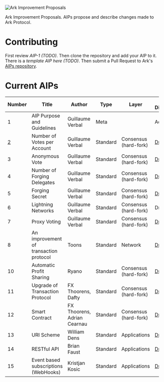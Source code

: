 ![Ark Improvement Proposals](https://i.imgur.com/gqKcGt6.png)

Ark Improvement Proposals. AIPs propose and describe changes made to Ark Protocol.

# Contributing
First review *AIP-1 (TODO)*. Then clone the repository and add your AIP to it. There is a *template AIP here (TODO)*. Then submit a Pull Request to Ark's [AIPs repository](https://github.com/ArkEcosystem/AIPs).

# Current AIPs
| Number        | Title        | Author | Type  | Layer        | Status / Discussion |
| ------------- | ------------ | ------ | ----- | ------------ | ------------------- |
| 1 | AIP Purpose and Guidelines | Guillaume Verbal | Meta | | Active |
| [2](AIPS/aip-2.md) | Number of Votes per Account | Guillaume Verbal | Standard | Consensus (hard-fork) | [Draft](https://github.com/ArkEcosystem/AIPs/issues/1) |
| 3 | Anonymous Vote | Guillaume Verbal | Standard | Consensus (hard-fork) | [Draft](https://github.com/ArkEcosystem/AIPs/issues/5) |
| 4 | Number of Forging Delegates | Guillaume Verbal | Standard | Consensus (hard-fork) | [Draft](https://github.com/ArkEcosystem/AIPs/issues/3) |
| 5 | Forging Secret | Guillaume Verbal | Standard | Consensus (hard-fork) | [Draft](https://github.com/ArkEcosystem/AIPs/issues/6) |
| 6 | Lightning Networks | Guillaume Verbal | Standard | Consensus (hard-fork) | Draft |
| 7 | Proxy Voting | Guillaume Verbal | Standard | Consensus (hard-fork) | [Draft](https://github.com/ArkEcosystem/AIPs/issues/2) |
| 8 | An improvement of transaction protocol | Toons | Standard | Network | [Draft](https://github.com/ArkEcosystem/AIPs/issues/7) |
| 10 | Automatic Profit Sharing | Ryano | Standard | Consensus (hard-fork) | [Draft](https://github.com/ArkEcosystem/AIPs/blob/master/AIPS/aip-10.md) |
| 11 | Upgrade of Transaction Protocol | FX Thoorens, Dafty | Standard | Consensus (hard-fork) | [Draft](https://github.com/ArkEcosystem/AIPs/blob/master/AIPS/aip-11.md) |
| 12 | Smart Contract | FX Thoorens, Adrian Cearnau | Standard | Consensus (hard-fork) | [Draft](https://github.com/ArkEcosystem/AIPs/blob/master/AIPS/aip-12.md) |
| 13 | URI Scheme | William Dens | Standard  | Applications | [Draft](/AIPS/aip-13.md) |
| 14 | RESTful API | Brian Faust | Standard  | Applications | [Draft](/AIPS/aip-14.md) |
| 15 | Event based subscriptions (WebHooks) | Kristjan Kosic | Standard  | Applications | [Draft](/AIPS/aip-15.md) |
